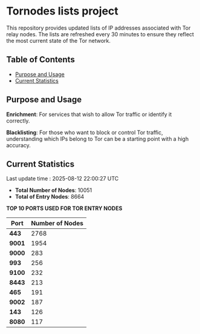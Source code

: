 # Tornodes lists project

This repository provides updated lists of IP addresses associated with Tor relay nodes. The lists are refreshed every 30 minutes to ensure they reflect the most current state of the Tor network.

## Table of Contents

- [Purpose and Usage](#purpose-and-usage)
- [Current Statistics](#current-statistics)


## Purpose and Usage

**Enrichment**: For services that wish to allow Tor traffic or identify it correctly.

**Blacklisting**: For those who want to block or control Tor traffic, understanding which IPs belong to Tor can be a starting point with a high accuracy.

## Current Statistics

Last update time : 2025-08-12 22:00:27 UTC

- **Total Number of Nodes**: 10051
- **Total of Entry Nodes**: 8664

**TOP 10 PORTS USED FOR TOR ENTRY NODES**

| **Port** | **Number of Nodes** |
|------|-----------------|
| **443**   | 2768  |
| **9001**   | 1954  |
| **9000**   | 283  |
| **993**   | 256  |
| **9100**   | 232  |
| **8443**   | 213  |
| **465**   | 191  |
| **9002**   | 187  |
| **143**   | 126  |
| **8080**   | 117  |

